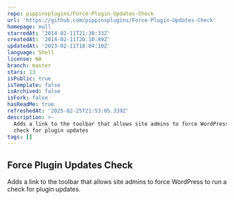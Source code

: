 ```yaml
---
repo: pippinsplugins/Force-Plugin-Updates-Check
url: 'https://github.com/pippinsplugins/Force-Plugin-Updates-Check'
homepage: null
starredAt: '2014-02-11T21:30:33Z'
createdAt: '2014-02-11T20:10:49Z'
updatedAt: '2023-02-11T18:04:10Z'
language: Shell
license: NA
branch: master
stars: 13
isPublic: true
isTemplate: false
isArchived: false
isFork: false
hasReadMe: true
refreshedAt: '2025-02-25T21:53:05.339Z'
description: >-
  Adds a link to the toolbar that allows site admins to force WordPress to run a
  check for plugin updates
tags: []
---
```


## Force Plugin Updates Check

Adds a link to the toolbar that allows site admins to force WordPress to run a check for plugin updates.
